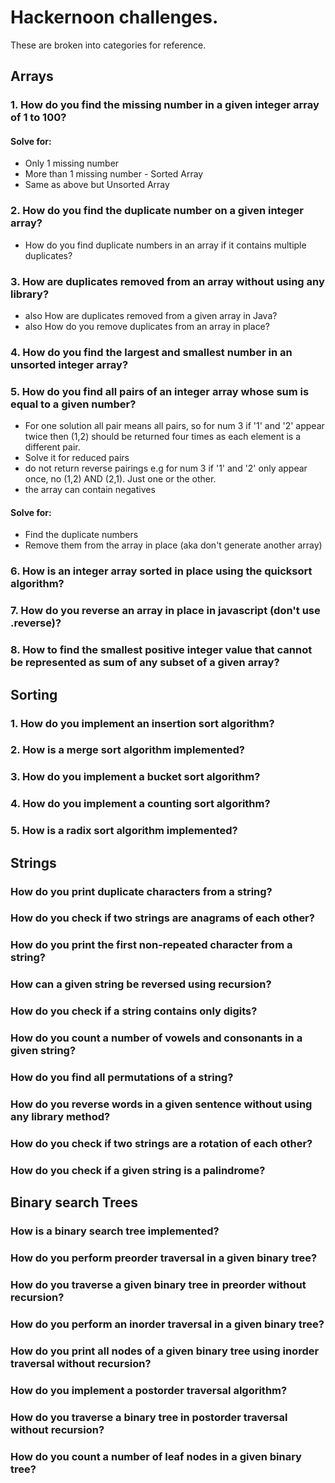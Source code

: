 # Hackernoon challenges.

These are broken into categories for reference.

## Arrays

### 1. How do you find the missing number in a given integer array of 1 to 100?

#### Solve for:

 * Only 1 missing number
 * More than 1 missing number - Sorted Array
 * Same as above but Unsorted Array  


### 2. How do you find the duplicate number on a given integer array?

 * How do you find duplicate numbers in an array if it contains multiple duplicates?

### 3. How are duplicates removed from an array without using any library?

 * also How are duplicates removed from a given array in Java?
 * also How do you remove duplicates from an array in place?

### 4. How do you find the largest and smallest number in an unsorted integer array?

### 5. How do you find all pairs of an integer array whose sum is equal to a given number?

 * For one solution all pair means all pairs, so for num 3 if '1' and '2' appear twice then (1,2) should be returned four times as each element is a different pair.
 * Solve it for reduced pairs
 * do not return reverse pairings e.g for num 3 if '1' and '2' only appear once, no (1,2) AND (2,1). Just one or the other.
 * the array can contain negatives

#### Solve for:

 * Find the duplicate numbers
 * Remove them from the array in place (aka don't generate another array)


### 6. How is an integer array sorted in place using the quicksort algorithm? 

### 7. How do you reverse an array in place in javascript (don't use .reverse)?

### 8.  How to find the smallest positive integer value that cannot be represented as sum of any subset of a given array?

## Sorting


### 1. How do you implement an insertion sort algorithm?

### 2. How is a merge sort algorithm implemented?

### 3. How do you implement a bucket sort algorithm?

### 4. How do you implement a counting sort algorithm?

### 5. How is a radix sort algorithm implemented?


## Strings

### How do you print duplicate characters from a string?

### How do you check if two strings are anagrams of each other?

### How do you print the first non-repeated character from a string?

### How can a given string be reversed using recursion?

### How do you check if a string contains only digits?

### How do you count a number of vowels and consonants in a given string?

### How do you find all permutations of a string?

### How do you reverse words in a given sentence without using any library method?

### How do you check if two strings are a rotation of each other?

### How do you check if a given string is a palindrome?


## Binary search Trees

### How is a binary search tree implemented?

### How do you perform preorder traversal in a given binary tree?

### How do you traverse a given binary tree in preorder without recursion?

### How do you perform an inorder traversal in a given binary tree?

### How do you print all nodes of a given binary tree using inorder traversal without recursion?

### How do you implement a postorder traversal algorithm?

### How do you traverse a binary tree in postorder traversal without recursion?

### How do you count a number of leaf nodes in a given binary tree?
